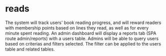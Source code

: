# reads
The system will track users' book reading progress, and will reward readers with membership points based on lines they read, as well as for every minute spent reading. An admin dashboard will display a reports tab (SPA route admin/reports) with a users table. Admins will be able to query users based on criterias and filters selected. The filter can be applied to the users table and related tables.
